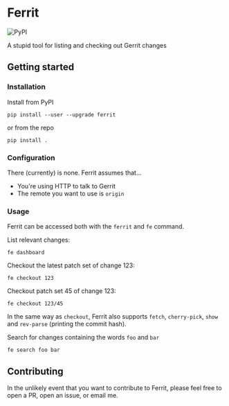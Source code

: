# Ferrit

![PyPI](https://img.shields.io/pypi/v/ferrit)

A stupid tool for listing and checking out Gerrit changes

## Getting started

### Installation

Install from PyPI
```
pip install --user --upgrade ferrit
```
or from the repo
```
pip install .
```

### Configuration

There (currently) is none. Ferrit assumes that...
- You're using HTTP to talk to Gerrit
- The remote you want to use is `origin`

### Usage

Ferrit can be accessed both with the `ferrit` and `fe` command.

List relevant changes:
```
fe dashboard
```

Checkout the latest patch set of change 123:
```
fe checkout 123
```

Checkout patch set 45 of change 123:
```
fe checkout 123/45
```

In the same way as `checkout`, Ferrit also supports `fetch`, `cherry-pick`, `show` and `rev-parse` (printing the commit hash).

Search for changes containing the words `foo` and `bar`
```
fe search foo bar
```

## Contributing

In the unlikely event that you want to contribute to Ferrit, please feel free to open a PR, open an issue, or email me.
